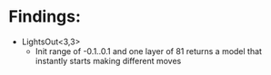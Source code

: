 <!-- https://towardsdatascience.com/reinforcement-learning-explained-visually-part-5-deep-q-networks-step-by-step-5a5317197f4b -->


# Findings:
- LightsOut<3,3>
    - Init range of -0.1..0.1 and one layer of 81 returns a model that instantly starts making different moves
